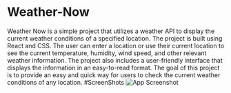 # Weather-Now
Weather Now is a simple project that utilizes a weather API to display the current weather conditions of a specified location. The project is built using React and CSS. The user can enter a location or use their current location to see the current temperature, humidity, wind speed, and other relevant weather information. The project also includes a user-friendly interface that displays the information in an easy-to-read format. The goal of this project is to provide an easy and quick way for users to check the current weather conditions of any location.
#ScreenShots
![App Screenshot](https://github.com/catherineisonline/weather-now/blob/main/public/project-preview-3.png?raw=true)

